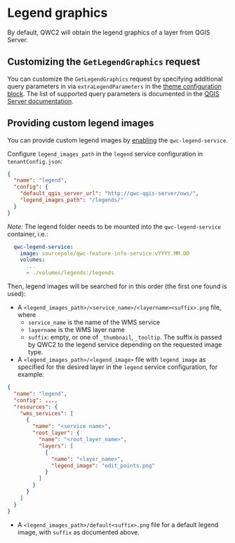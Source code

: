 # Legend graphics

By default, QWC2 will obtain the legend graphics of a layer from QGIS Server.

## Customizing the `GetLegendGraphics` request
You can customize the `GetLegendGraphics` request by specifying additional query parameters in via `extraLegendParameters` in the [theme configuration block](../configuration/ThemesConfiguration.md#manual-theme-configuration). The list of supported query parameters is documented in the [QGIS Server documentation](https://docs.qgis.org/latest/en/docs/server_manual/services/wms.html#wms-getlegendgraphics).

## Providing custom legend images
You can provide custom legend images by [enabling](../configuration/ServiceConfiguration.md#enabling-services) the `qwc-legend-service`.

Configure `legend_images_path` in the `legend` service configuration in `tenantConfig.json`:
```json
{
  "name": "legend",
  "config": {
    "default_qgis_server_url": "http://qwc-qgis-server/ows/",
    "legend_images_path": "/legends/"
  }
}
```

*Note:* The legend folder needs to be mounted into the `qwc-legend-service` container, i.e.:
```yml
  qwc-legend-service:
    image: sourcepole/qwc-feature-info-service:vYYYY.MM.DD
    volumes:
      ...
      - ./volumes/legends:/legends
```

Then, legend images will be searched for in this order (the first one found is used):

 * A `<legend_images_path>/<service_name>/<layername><suffix>.png` file, where
    * `service_name` is the name of the WMS service
    * `layername` is the WMS layer name
    * `suffix`: empty, or one of `_thumbnail`, `_tooltip`. The suffix is passed by QWC2 to the legend service depending on the requested image type.
 * A `<legend_images_path>/<legend_image>` file with `legend_image` as specified for the desired layer in the `legend` service configuration, for example:
```json
{
  "name": "legend",
  "config": ...,
  "resources": {
    "wms_services": [
      {
        "name": "<service name>",
        "root_layer": {
          "name": "<root_layer_name>",
          "layers": [
            {
              "name": "<layer_name>",
              "legend_image": "edit_points.png"
            }
          ]
        }
      }
    ]
  }
}
```
 * A `<legend_images_path>/default<suffix>.png` file for a default legend image, with `suffix` as documented above.
